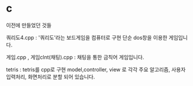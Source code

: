 # c

이전에 만들었던 것들

쿼리도4.cpp : '쿼리도'라는 보드게임을 컴퓨터로 구현 단순 dos창을 이용한 게임입니다.

게임.cpp , 게임clnt(채팅).cpp : 채팅을 통한 금칙어 게임입니다.

tetris : tetris를 cpp로 구현 model,controller, view 로 각각 주요 알고리즘, 사용자 입력처리, 화면처리로 분할 되어 있습니다.
